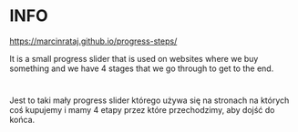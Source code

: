 # INFO
https://marcinrataj.github.io/progress-steps/

It is a small progress slider that is used on websites where we buy something and we have 4 stages that we go through to get to the end.
#
Jest to taki mały progress slider którego używa się na stronach na których coś kupujemy i mamy 4 etapy przez które przechodzimy, aby dojść do końca.
